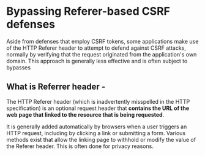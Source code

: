 # Bypassing Referer-based CSRF defenses

Aside from defenses that employ CSRF tokens, some applications make use of the HTTP Referer header to attempt to defend against CSRF attacks, normally by verifying that the request originated from the application's own domain. This approach is generally less effective and is often subject to bypasses

## What is Referrer header -

The HTTP Referer header (which is inadvertently misspelled in the HTTP specification) is an optional request header that **contains the URL of the web page that linked to the resource that is being requested**. 

It is generally added automatically by browsers when a user triggers an HTTP request, including by clicking a link or submitting a form. Various methods exist that allow the linking page to withhold or modify the value of the Referer header. This is often done for privacy reasons.
